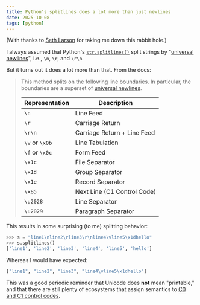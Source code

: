 ```yaml
---
title: Python's splitlines does a lot more than just newlines
date: 2025-10-08
tags: [python]
---
```


(With thanks to [Seth Larson] for taking me down this rabbit hole.)

I always assumed that Python's [`str.splitlines()`] split strings by
"[universal newlines]", i.e., `\n`, `\r`, and `\r\n`.

But it turns out it does a lot more than that. From the docs:

> This method splits on the following line boundaries. In particular, the
> boundaries are a superset of [universal newlines].
>
> | Representation | Description                 |
> | -------------- | --------------------------- |
> | `\n`           | Line Feed                   |
> | `\r`           | Carriage Return             |
> | `\r\n`         | Carriage Return + Line Feed |
> | `\v` or `\x0b` | Line Tabulation             |
> | `\f` or `\x0c` | Form Feed                   |
> | `\x1c`         | File Separator              |
> | `\x1d`         | Group Separator             |
> | `\x1e`         | Record Separator            |
> | `\x85`         | Next Line (C1 Control Code) |
> | `\u2028`       | Line Separator              |
> | `\u2029`       | Paragraph Separator         |

This results in some surprising (to me) splitting behavior:

```python
>>> s = "line1\nline2\rline3\r\nline4\vline5\x1dhello"
>>> s.splitlines()
['line1', 'line2', 'line3', 'line4', 'line5', 'hello']
```

Whereas I would have expected:

```python
["line1", "line2", "line3", "line4\vline5\x1dhello"]
```

This was a good periodic reminder that Unicode does **not** mean
"printable," and that there are still plenty of ecosystems that
assign semantics to [C0 and C1 control codes].

[`str.splitlines()`]: https://docs.python.org/3/library/stdtypes.html#str.splitlines
[universal newlines]: https://docs.python.org/3/glossary.html#term-universal-newlines
[C0 and C1 control codes]: https://en.wikipedia.org/wiki/C0_and_C1_control_codes
[Seth Larson]: https://sethmlarson.dev
